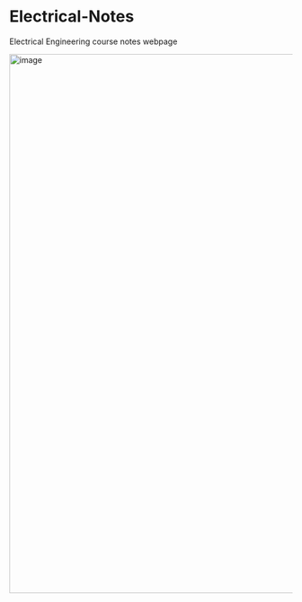 # Electrical-Notes

Electrical Engineering course notes webpage

<img width="960" alt="image" src="https://user-images.githubusercontent.com/96255638/187058735-4c778d99-2263-40d9-ab09-c4dfc9b69df1.png">
